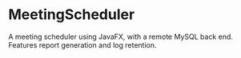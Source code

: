 # MeetingScheduler

A meeting scheduler using JavaFX, with a remote MySQL back end.  Features report generation and log retention.  


